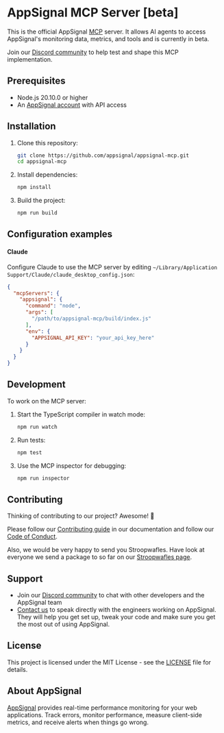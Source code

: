 # AppSignal MCP Server [beta]

This is the official AppSignal [MCP][mcp] server. It allows AI agents to access AppSignal's monitoring data, metrics, and tools and is currently in beta.

Join our  [Discord community][discord] to help test and shape this MCP implementation.

## Prerequisites

- Node.js 20.10.0 or higher
- An [AppSignal account][appsignal-sign-up] with API access

## Installation

1. Clone this repository:
   ```bash
   git clone https://github.com/appsignal/appsignal-mcp.git
   cd appsignal-mcp
   ```

2. Install dependencies:
   ```bash
   npm install
   ```

3. Build the project:
   ```bash
   npm run build
   ```

## Configuration examples

#### Claude

Configure Claude to use the MCP server by editing `~/Library/Application Support/Claude/claude_desktop_config.json`:

```json
{
  "mcpServers": {
    "appsignal": {
      "command": "node",
      "args": [
        "/path/to/appsignal-mcp/build/index.js"
      ],
      "env": {
        "APPSIGNAL_API_KEY": "your_api_key_here"
      }
    }
  }
}
```

## Development

To work on the MCP server:

1. Start the TypeScript compiler in watch mode:
   ```bash
   npm run watch
   ```

2. Run tests:
   ```bash
   npm test
   ```

3. Use the MCP inspector for debugging:
   ```bash
   npm run inspector
   ```

## Contributing

Thinking of contributing to our project? Awesome! 🚀

Please follow our [Contributing guide][contributing-guide] in our
documentation and follow our [Code of Conduct][coc].

Also, we would be very happy to send you Stroopwafles. Have look at everyone
we send a package to so far on our [Stroopwafles page][waffles-page].

## Support

- Join our [Discord community][discord] to chat with other developers and the AppSignal team
- [Contact us][contact] to speak directly with the engineers working on AppSignal. They will help you get set up, tweak your code and make sure you get the most out of using AppSignal.

## License

This project is licensed under the MIT License - see the [LICENSE](LICENSE) file for details.

## About AppSignal

[AppSignal][appsignal] provides real-time performance monitoring for your web applications. Track errors, monitor performance, measure client-side metrics, and receive alerts when things go wrong.

[mcp]: https://github.com/anthropics/anthropic-tools/blob/main/model-context-protocol.md
[appsignal]: https://www.appsignal.com
[appsignal-sign-up]: https://appsignal.com/users/sign_up
[contact]: mailto:support@appsignal.com
[coc]: https://docs.appsignal.com/appsignal/code-of-conduct.html
[waffles-page]: https://www.appsignal.com/waffles
[contributing-guide]: https://docs.appsignal.com/appsignal/contributing.html
[discord]: https://discord.gg/fT2cbMuQSJ
